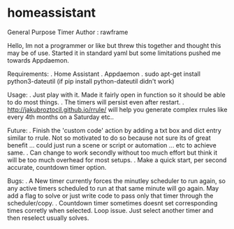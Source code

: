 # homeassistant
General Purpose Timer
Author : rawframe

Hello,
Im not a programmer or like but threw this together and thought this may be of use.
Started it in standard yaml but some limitations pushed me towards Appdaemon.

Requirements:
. Home Assistant
. Appdaemon
. sudo apt-get install python3-dateutil (if pip install python-dateutil didn't work)

Usage:
. Just play with it. Made it fairly open in function so it should be able to do most things.
. The timers will persist even after restart.
. http://jakubroztocil.github.io/rrule/ will help you generate complex rrules like every 4th months on a Saturday etc..

Future:
. Finish the 'custom code' action by adding a txt box and dict entry similar to rrule. Not so motivated to do so because not sure its of great benefit ... could just run a scene or script or automation ... etc to achieve same.
. Can change to work secondly without too much effort but think it will be too much overhead for most setups.
. Make a quick start, per second accurate, countdown timer option.

Bugs:
. A New timer currently forces the minutley scheduler to run again, so any active timers scheduled to run at that same minute will go again. May add a flag to solve or just write code to pass only that timer through the scheduler/copy.
. Countdown timer sometimes doesnt set corresponding times corretly when selected. Loop issue. Just select another timer and then reselect usually solves.

